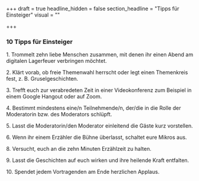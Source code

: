 +++
draft = true
headline_hidden = false
section_headline = "Tipps für Einsteiger"
visual = ""

+++
### 10 Tipps für Einsteiger

1\. Trommelt zehn liebe Menschen zusammen, mit denen ihr einen Abend am digitalen Lagerfeuer verbringen möchtet.

2\. Klärt vorab, ob freie Themenwahl herrscht oder legt einen Themenkreis fest, z. B. Gruselgeschichten.

3\. Trefft euch zur verabredeten Zeit in einer Videokonferenz zum Beispiel in einem Google Hangout oder auf Zoom.

4\. Bestimmt mindestens eine/n Teilnehmende/n, der/die in die Rolle der Moderatorin bzw. des Moderators schlüpft.

5\. Lasst die Moderatorin/den Moderator einleitend die Gäste kurz vorstellen.

6\. Wenn ihr einem Erzähler die Bühne überlasst, schaltet eure Mikros aus.

8\. Versucht, euch an die zehn Minuten Erzählzeit zu halten.

9\. Lasst die Geschichten auf euch wirken und ihre heilende Kraft entfalten.

10\. Spendet jedem Vortragenden am Ende herzlichen Applaus.